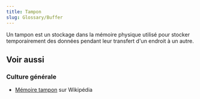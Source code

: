 ```yaml
---
title: Tampon
slug: Glossary/Buffer
---
```


Un tampon est un stockage dans la mémoire physique utilisé pour stocker temporairement des données pendant leur transfert d'un endroit à un autre.

## Voir aussi

### Culture générale

- [Mémoire tampon](https://fr.wikipedia.org/wiki/Mémoire_tampon) sur Wikipédia

